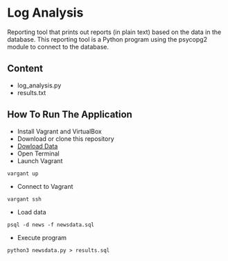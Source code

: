 # Log Analysis
Reporting tool that prints out reports (in plain text) based on the data in the database. 
This reporting tool is a Python program using the psycopg2 module to connect to the database.

## Content
* log_analysis.py
* results.txt

## How To Run The Application
* Install Vagrant and VirtualBox
* Download or clone this repository
* [Dowload Data](https://d17h27t6h515a5.cloudfront.net/topher/2016/August/57b5f748_newsdata/newsdata.zip)
* Open Terminal
* Launch Vagrant
```
vargant up
```
* Connect to Vagrant
```
vargant ssh
```
* Load data
```
psql -d news -f newsdata.sql
```
* Execute program
```
python3 newsdata.py > results.sql
```
